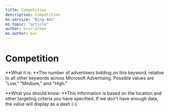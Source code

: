 ```yaml
---
title: Competition
description: Competition
ms.service: "Bing-Ads"
ms.topic: "article"
author: eric-urban
ms.author: eur
---
```


# Competition

**What it is: **The number of advertisers bidding on this keyword, relative to all other keywords across Microsoft Advertising. Possible values are "Low," "Medium," and "High."

**What you should know: **This information is based on the location and other targeting criteria you have specified. If we don't have enough data, the value will display as a dash (-).


